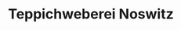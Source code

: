 ---
title: "Teppichweberei Noswitz"
url: /klagenfurt-am-woerthersee/teppichweberei-noswitz/
shop: Kleidung
---